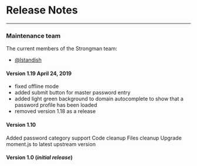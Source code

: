 # Release Notes

---

### Maintenance team

The current members of the Strongman team:

* [@lstandish](https://github.com/lstandish/)

#### Version 1.19 April 24, 2019

- fixed offline mode
- added submit button for master password entry
- added light green background to domain autocomplete to show that a password profile has been loaded
- removed version 1.18 as a release
 
#### Version 1.10
Added password category support
Code cleanup
Files cleanup
Upgrade moment.js to latest upstream version

#### Version 1.0 (*initial release*)
